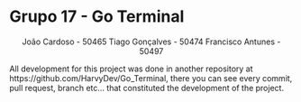 <h1>Grupo 17 - Go Terminal </h1>

<p align="center">
João Cardoso - 50465
Tiago Gonçalves - 50474
Francisco Antunes - 50497
</p>

<p>
  All development for this project was done in another repository at <href>https://github.com/HarvyDev/Go_Terminal</href>,
  there you can see every commit, pull request, branch etc... that constituted the development of the project.
</p>
